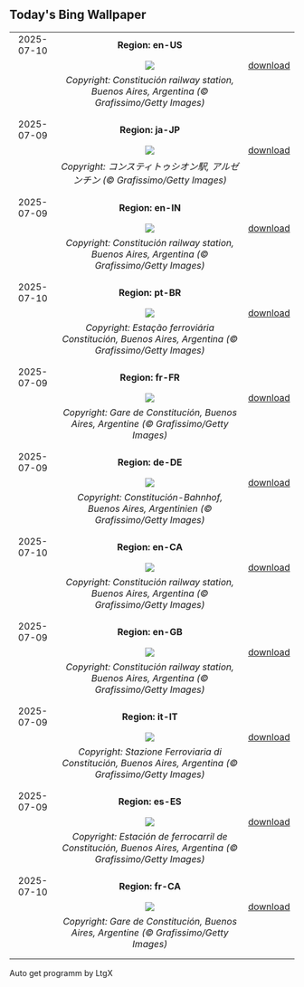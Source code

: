 ## Today's Bing Wallpaper
|      |      |      |
| :----: | :----: | :----: |
|2025-07-10|**Region: en-US**||
||![](https://www.bing.com/th?id=OHR.ConstitucionStation_EN-US1235857389_UHD.jpg&pid=hp&w=1152&h=648&rs=1&c=4)| [download](https://www.bing.com/th?id=OHR.ConstitucionStation_EN-US1235857389_UHD.jpg)|
||*Copyright: Constitución railway station, Buenos Aires, Argentina (© Grafissimo/Getty Images)*
||
|||
|2025-07-09|**Region: ja-JP**||
||![](https://www.bing.com/th?id=OHR.ConstitucionStation_JA-JP9081110784_UHD.jpg&pid=hp&w=1152&h=648&rs=1&c=4)| [download](https://www.bing.com/th?id=OHR.ConstitucionStation_JA-JP9081110784_UHD.jpg)|
||*Copyright: コンスティトゥシオン駅, アルゼンチン (© Grafissimo/Getty Images)*
||
|||
|2025-07-09|**Region: en-IN**||
||![](https://www.bing.com/th?id=OHR.ConstitucionStation_EN-IN1557564124_UHD.jpg&pid=hp&w=1152&h=648&rs=1&c=4)| [download](https://www.bing.com/th?id=OHR.ConstitucionStation_EN-IN1557564124_UHD.jpg)|
||*Copyright: Constitución railway station, Buenos Aires, Argentina (© Grafissimo/Getty Images)*
||
|||
|2025-07-10|**Region: pt-BR**||
||![](https://www.bing.com/th?id=OHR.ConstitucionStation_PT-BR4627636298_UHD.jpg&pid=hp&w=1152&h=648&rs=1&c=4)| [download](https://www.bing.com/th?id=OHR.ConstitucionStation_PT-BR4627636298_UHD.jpg)|
||*Copyright: Estação ferroviária Constitución, Buenos Aires, Argentina (© Grafissimo/Getty Images)*
||
|||
|2025-07-09|**Region: fr-FR**||
||![](https://www.bing.com/th?id=OHR.ConstitucionStation_FR-FR8220857516_UHD.jpg&pid=hp&w=1152&h=648&rs=1&c=4)| [download](https://www.bing.com/th?id=OHR.ConstitucionStation_FR-FR8220857516_UHD.jpg)|
||*Copyright: Gare de Constitución, Buenos Aires, Argentine (© Grafissimo/Getty Images)*
||
|||
|2025-07-09|**Region: de-DE**||
||![](https://www.bing.com/th?id=OHR.ConstitucionStation_DE-DE6862611016_UHD.jpg&pid=hp&w=1152&h=648&rs=1&c=4)| [download](https://www.bing.com/th?id=OHR.ConstitucionStation_DE-DE6862611016_UHD.jpg)|
||*Copyright: Constitución-Bahnhof, Buenos Aires, Argentinien (© Grafissimo/Getty Images)*
||
|||
|2025-07-10|**Region: en-CA**||
||![](https://www.bing.com/th?id=OHR.ConstitucionStation_EN-CA3916160090_UHD.jpg&pid=hp&w=1152&h=648&rs=1&c=4)| [download](https://www.bing.com/th?id=OHR.ConstitucionStation_EN-CA3916160090_UHD.jpg)|
||*Copyright: Constitución railway station, Buenos Aires, Argentina (© Grafissimo/Getty Images)*
||
|||
|2025-07-09|**Region: en-GB**||
||![](https://www.bing.com/th?id=OHR.ConstitucionStation_EN-GB3672762444_UHD.jpg&pid=hp&w=1152&h=648&rs=1&c=4)| [download](https://www.bing.com/th?id=OHR.ConstitucionStation_EN-GB3672762444_UHD.jpg)|
||*Copyright: Constitución railway station, Buenos Aires, Argentina (© Grafissimo/Getty Images)*
||
|||
|2025-07-09|**Region: it-IT**||
||![](https://www.bing.com/th?id=OHR.ConstitucionStation_IT-IT2913035611_UHD.jpg&pid=hp&w=1152&h=648&rs=1&c=4)| [download](https://www.bing.com/th?id=OHR.ConstitucionStation_IT-IT2913035611_UHD.jpg)|
||*Copyright: Stazione Ferroviaria di Constitución, Buenos Aires, Argentina (© Grafissimo/Getty Images)*
||
|||
|2025-07-09|**Region: es-ES**||
||![](https://www.bing.com/th?id=OHR.ConstitucionStation_ES-ES3087797004_UHD.jpg&pid=hp&w=1152&h=648&rs=1&c=4)| [download](https://www.bing.com/th?id=OHR.ConstitucionStation_ES-ES3087797004_UHD.jpg)|
||*Copyright: Estación de ferrocarril de Constitución, Buenos Aires, Argentina (© Grafissimo/Getty Images)*
||
|||
|2025-07-10|**Region: fr-CA**||
||![](https://www.bing.com/th?id=OHR.ConstitucionStation_FR-CA5656612797_UHD.jpg&pid=hp&w=1152&h=648&rs=1&c=4)| [download](https://www.bing.com/th?id=OHR.ConstitucionStation_FR-CA5656612797_UHD.jpg)|
||*Copyright: Gare de Constitución, Buenos Aires, Argentine (© Grafissimo/Getty Images)*
||
|||

Auto get programm by LtgX

